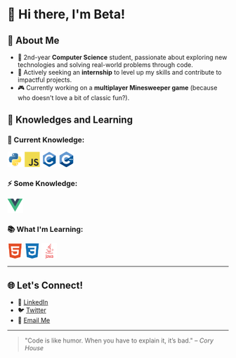 # 👋 Hi there, I'm Beta!

## 🚀 About Me
- 🌱 2nd-year **Computer Science** student, passionate about exploring new technologies and solving real-world problems through code.
- 💼 Actively seeking an **internship** to level up my skills and contribute to impactful projects.
- 🎮 Currently working on a **multiplayer Minesweeper game** (because who doesn't love a bit of classic fun?).

## 📖 Knowledges and Learning
### 🌱 Current Knowledge:
<p>
  <img src="https://github.com/devicons/devicon/blob/master/icons/python/python-original.svg" alt="Python" width="35" height="35">
  <img src="https://github.com/devicons/devicon/blob/master/icons/javascript/javascript-original.svg" alt="JavaScript" width="35" height="35">
  <img src="https://github.com/devicons/devicon/blob/master/icons/c/c-original.svg" alt="C" width="35" height="35">
  <img src="https://github.com/devicons/devicon/blob/master/icons/cplusplus/cplusplus-original.svg" alt="C++" width="35" height="35">
</p>

### ⚡ Some Knowledge:
<p>
    <img src="https://github.com/devicons/devicon/blob/master/icons/vuejs/vuejs-original.svg" title="VueJS" alt="VueJS" width="35" height="35">
</p>

### 📚 What I'm Learning:
<p>
  <img src="https://raw.githubusercontent.com/devicons/devicon/ca28c779441053191ff11710fe24a9e6c23690d6/icons/html5/html5-plain.svg" alt="Godot" width="35" height="35">
  <img src="https://raw.githubusercontent.com/devicons/devicon/ca28c779441053191ff11710fe24a9e6c23690d6/icons/css3/css3-plain.svg" alt="Godot" width="35" height="35">
  <img src="https://raw.githubusercontent.com/devicons/devicon/ca28c779441053191ff11710fe24a9e6c23690d6/icons/java/java-plain-wordmark.svg" alt="Godot" width="35" height="35">
</p>

---

## 🌐 Let's Connect!
- 💼 [LinkedIn](https://linkedin.com/in/louis-drouhin)
- 🐦 [Twitter](https://x.com/BetaLouisD)
- 📧 [Email Me](mailto:louis.drouhin@proton.me)

---

> "Code is like humor. When you have to explain it, it’s bad." – _Cory House_
